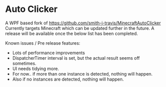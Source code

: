 # Auto Clicker

A WPF based fork of https://github.com/smith-j-travis/MinecraftAutoClicker
Currently targets Minecraft which can be updated further in the future.
A release will be available once the below list has been completed.

Known issues / Pre release features:

* Lots of performance improvements
* DispatcherTimer interval is set, but the actual result seems off sometimes.
* UI needs tidying more.
* For now.. if more than one instance is detected, nothing will happen.
* Also if no instances are detected, nothing will happen.